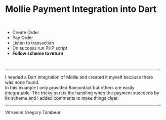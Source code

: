 <h1>Mollie Payment Integration into Dart</h1><br>
<ul><li>Create Order</li>
<li>Pay Order</li>
<li>Listen to transaction</li>
<li>On success run PHP script</li>
<li><b>Follow scheme to return</b></li></ul>
<br><hr>
I needed a Dart integration of Mollie and created it myself because there was none found.<br>
In this example I only provided Bancontact but others are easily integratable.
The tricky part is the handling when the payment succeeds by its scheme and I added comments to make things clear.
<br><hr>
Vitruvian
Gregory Tombeur




